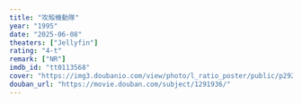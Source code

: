 ```yaml
---
title: "攻殻機動隊"
year: "1995"
date: "2025-06-08"
theaters: ["Jellyfin"]
rating: "4-t"
remark: ["NR"]
imdb_id: "tt0113568"
cover: "https://img3.doubanio.com/view/photo/l_ratio_poster/public/p2921045013.jpg"
douban_url: "https://movie.douban.com/subject/1291936/"
---
```


